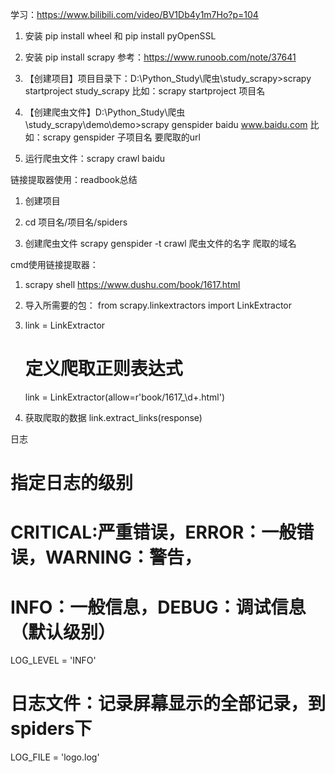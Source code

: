 学习：https://www.bilibili.com/video/BV1Db4y1m7Ho?p=104

1. 安装 pip install wheel 和 pip install pyOpenSSL

2. 安装 pip install scrapy
参考：https://www.runoob.com/note/37641

3. 【创建项目】项目目录下：D:\Python_Study\爬虫\study_scrapy>scrapy startproject study_scrapy
比如：scrapy startproject 项目名

4. 【创建爬虫文件】D:\Python_Study\爬虫\study_scrapy\demo\demo>scrapy genspider baidu www.baidu.com
比如：scrapy genspider 子项目名 要爬取的url

5. 运行爬虫文件：scrapy crawl baidu


链接提取器使用：readbook总结

1. 创建项目

2. cd 项目名/项目名/spiders

3. 创建爬虫文件
scrapy genspider -t crawl 爬虫文件的名字 爬取的域名

cmd使用链接提取器：

1. scrapy shell https://www.dushu.com/book/1617.html

2. 导入所需要的包：
from scrapy.linkextractors import LinkExtractor

3. link = LinkExtractor
   # 定义爬取正则表达式
   link = LinkExtractor(allow=r'book/1617_\d+.html')

4. 获取爬取的数据
link.extract_links(response)

日志

# 指定日志的级别
# CRITICAL:严重错误，ERROR：一般错误，WARNING：警告，
# INFO：一般信息，DEBUG：调试信息（默认级别）
LOG_LEVEL = 'INFO'
# 日志文件：记录屏幕显示的全部记录，到spiders下
LOG_FILE = 'logo.log'
